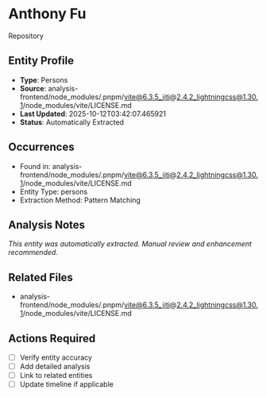 # Anthony Fu
Repository

## Entity Profile
- **Type**: Persons
- **Source**: analysis-frontend/node_modules/.pnpm/vite@6.3.5_jiti@2.4.2_lightningcss@1.30.1/node_modules/vite/LICENSE.md
- **Last Updated**: 2025-10-12T03:42:07.465921
- **Status**: Automatically Extracted

## Occurrences
- Found in: analysis-frontend/node_modules/.pnpm/vite@6.3.5_jiti@2.4.2_lightningcss@1.30.1/node_modules/vite/LICENSE.md
- Entity Type: persons
- Extraction Method: Pattern Matching

## Analysis Notes
*This entity was automatically extracted. Manual review and enhancement recommended.*

## Related Files
- analysis-frontend/node_modules/.pnpm/vite@6.3.5_jiti@2.4.2_lightningcss@1.30.1/node_modules/vite/LICENSE.md

## Actions Required
- [ ] Verify entity accuracy
- [ ] Add detailed analysis
- [ ] Link to related entities
- [ ] Update timeline if applicable
